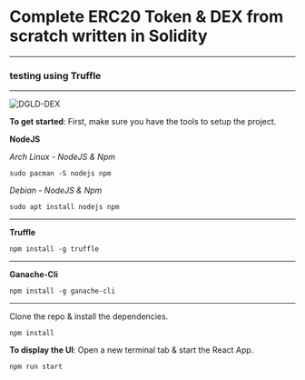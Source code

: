 # Complete ERC20 Token & DEX from scratch written in Solidity
*************************
### testing using Truffle
-------------------------
![DGLD-DEX](https://user-images.githubusercontent.com/81730792/123808908-266d9100-d8bf-11eb-9c70-6c3c9eca6f84.png)

__To get started__:
First, make sure you have the tools to setup the project.


__NodeJS__

_Arch Linux - NodeJS & Npm_
```
sudo pacman -S nodejs npm
```
_Debian - NodeJS & Npm_
```
sudo apt install nodejs npm
```
---
__Truffle__
```
npm install -g truffle
```
---
__Ganache-Cli__
```
npm install -g ganache-cli
```
---
Clone the repo & install the dependencies.

```
npm install
```
__To display the UI__:
Open a new terminal tab & start the React App.

```
npm run start
```
